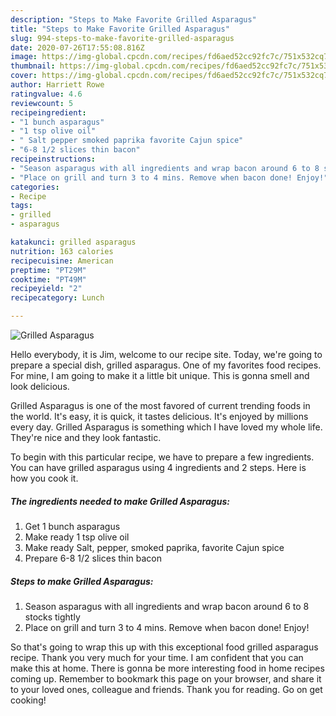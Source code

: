 ```yaml
---
description: "Steps to Make Favorite Grilled Asparagus"
title: "Steps to Make Favorite Grilled Asparagus"
slug: 994-steps-to-make-favorite-grilled-asparagus
date: 2020-07-26T17:55:08.816Z
image: https://img-global.cpcdn.com/recipes/fd6aed52cc92fc7c/751x532cq70/grilled-asparagus-recipe-main-photo.jpg
thumbnail: https://img-global.cpcdn.com/recipes/fd6aed52cc92fc7c/751x532cq70/grilled-asparagus-recipe-main-photo.jpg
cover: https://img-global.cpcdn.com/recipes/fd6aed52cc92fc7c/751x532cq70/grilled-asparagus-recipe-main-photo.jpg
author: Harriett Rowe
ratingvalue: 4.6
reviewcount: 5
recipeingredient:
- "1 bunch asparagus"
- "1 tsp olive oil"
- " Salt pepper smoked paprika favorite Cajun spice"
- "6-8 1/2 slices thin bacon"
recipeinstructions:
- "Season asparagus with all ingredients and wrap bacon around 6 to 8 stocks tightly"
- "Place on grill and turn 3 to 4 mins. Remove when bacon done! Enjoy!"
categories:
- Recipe
tags:
- grilled
- asparagus

katakunci: grilled asparagus 
nutrition: 163 calories
recipecuisine: American
preptime: "PT29M"
cooktime: "PT49M"
recipeyield: "2"
recipecategory: Lunch

---
```



![Grilled Asparagus](https://img-global.cpcdn.com/recipes/fd6aed52cc92fc7c/751x532cq70/grilled-asparagus-recipe-main-photo.jpg)

Hello everybody, it is Jim, welcome to our recipe site. Today, we're going to prepare a special dish, grilled asparagus. One of my favorites food recipes. For mine, I am going to make it a little bit unique. This is gonna smell and look delicious.

Grilled Asparagus is one of the most favored of current trending foods in the world. It's easy, it is quick, it tastes delicious. It's enjoyed by millions every day. Grilled Asparagus is something which I have loved my whole life. They're nice and they look fantastic.




To begin with this particular recipe, we have to prepare a few ingredients. You can have grilled asparagus using 4 ingredients and 2 steps. Here is how you cook it.

<!--inarticleads1-->

##### The ingredients needed to make Grilled Asparagus:

1. Get 1 bunch asparagus
1. Make ready 1 tsp olive oil
1. Make ready  Salt, pepper, smoked paprika, favorite Cajun spice
1. Prepare 6-8 1/2 slices thin bacon




<!--inarticleads2-->

##### Steps to make Grilled Asparagus:

1. Season asparagus with all ingredients and wrap bacon around 6 to 8 stocks tightly
1. Place on grill and turn 3 to 4 mins. Remove when bacon done! Enjoy!




So that's going to wrap this up with this exceptional food grilled asparagus recipe. Thank you very much for your time. I am confident that you can make this at home. There is gonna be more interesting food in home recipes coming up. Remember to bookmark this page on your browser, and share it to your loved ones, colleague and friends. Thank you for reading. Go on get cooking!
